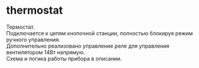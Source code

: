 # thermostat
Термостат.  
Подключается к цепям кнопочной станции, полностью блокируя режим ручного управления.  
Дополнительно реализовано управление реле для управления вентилятором 14Вт напрямую.  
Схема и логика работы прибора в описании.
